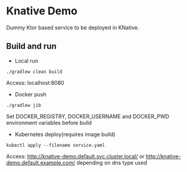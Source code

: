 # Knative Demo

Dummy Ktor based service to be deployed in KNative.


## Build and run

- Local run

```
./gradlew clean build
```

Access: localhost:8080

- Docker push
```
./gradlew jib
```

Set DOCKER_REGISTRY, DOCKER_USERNAME and DOCKER_PWD environment variables before build 

- Kubernetes deploy(requires image build)

```
kubectl apply --filename service.yaml   
```

Access: http://knative-demo.default.svc.cluster.local/ or http://knative-demo.default.example.com/ depending on dns type used

